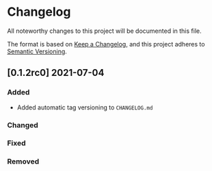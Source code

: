 # Changelog

All noteworthy changes to this project will be documented in this file.

The format is based on [Keep a Changelog](https://keepachangelog.com/en/1.0.0/),
and this project adheres to [Semantic Versioning](https://semver.org/spec/v2.0.0.html).

## [0.1.2rc0] 2021-07-04

### Added

* Added automatic tag versioning to `CHANGELOG.md` 

### Changed

### Fixed

### Removed

